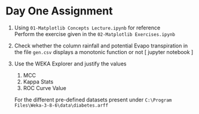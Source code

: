 # Day One Assignment

1. Using `01-Matplotlib Concepts Lecture.ipynb` for reference      <br>
Perform the exercise given in the `02-Matplotlib Exercises.ipynb`

2. Check whether the column rainfall and potential Evapo transpiration in the file `gen.csv` displays a monotonic function or not
        [ jupyter notebook ]
3. Use the WEKA Explorer and justify the values 
    1. MCC
    2. Kappa Stats
    3. ROC Curve Value
    
    For the different pre-defined datasets present under `C:\Program Files\Weka-3-8-6\data\diabetes.arff`